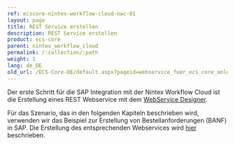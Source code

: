 ```yaml
---
ref: ecscore-nintex-workflow-cloud-nwc-01
layout: page
title: REST Service erstellen
description: REST Service erstellen
product: ecs-core
parent: nintex_workflow_cloud
permalink: /:collection/:path
weight: 1
lang: de_DE
old_url: /ECS-Core-DE/default.aspx?pageid=webservice_fuer_ecs_core_anlegen
---
```


Der erste Schritt für die SAP Integration mit der Nintex Workflow Cloud ist die Erstellung eines REST Webservice mit dem [WebService Designer](../../webservices). 

Für das Szenario, das in den folgenden Kapiteln beschrieben wird, verwenden wir das Beispiel zur Erstellung von Bestellanforderungen (BANF) in SAP. Die Erstellung des entsprechenden Webservices wird [hier](../../webservices/ecsc-rest-webservices) beschrieben. 


